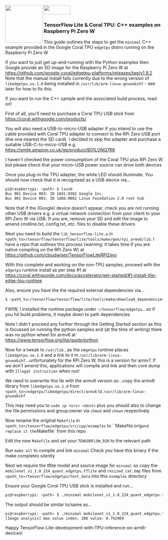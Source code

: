 <img  align="left"  width="120"  height="120"  src="https://avatars0.githubusercontent.com/u/15658638?s=200&v=4">
<img  align="centre"  width="85"  height="30"  src="https://codelabs.developers.google.com/codelabs/edgetpu-classifier/img/9f1dccf093ab1f6d.png">

### TensorFlow Lite & Coral TPU: C++ examples on Raspberry Pi Zero W

This guide outlines the steps to get the `minimal` C++ example provided in the Google Coral TPU `edgetpu` distro running on the Raspberry Pi Zero W

If you want to just get up-and-running with the Python examples then Google provide an SD image for the Raspberry Pi Zero W at https://github.com/google-coral/edgetpu-platforms/releases/tag/v1.9.2 
Note that the manual install fails currently due to the wrong version of `libedgetpu.so.1.0` being installed in `/usr/lib/arm-linux-gnueabihf` - see later for how to fix this.

If you want to run the C++ sample and the associated build process, read on!

First of all, you'll need to purchase a Coral TPU USB stick from https://coral.withgoogle.com/products/

You will also need a USB-to-micro-USB adapter if you intend to use the cable provided with Coral TPU adapter to connect to the RPi Zero USB port (the one nearest the SD card). I decided to skip the adapter and purchase a suitable USB-C-to-micro-USB e.g. https://smile.amazon.co.uk/gp/product/B01LONQ7R6

I haven't checked the power consumptiom of the Coral TPU plus RPi Zero W but please check that your micro-USB power source can drive both devices

Once you plug-in the TPU adapter, the white LED should illuminate. You should now check that it is recognised as a USB device via...

```sh
pi@raspberrypi: <path> $ lsusb
Bus 001 Device 003: ID 18d1:9302 Google Inc.
Bus 001 Device 001: ID 1d6b:0002 Linux Foundation 2.0 root hub
```

Note that if the (Google) device doesn't appear, check you are not running other USB drivers e.g. a virtual network connection from your client to your RPi Zero W via USB. If you are, remove your SD and edit the image to amend cmdline.txt, config.txt, etc. files to disable these drivers

Next you need to build the `lib_tensorflow-lite.a` in `<path_to>/tensorflow/tensorflow/lite/tools/make/gen/rpi_armv6/lib`. I have a repo that outlines this process (warning: it takes time if you are native compiling on the RPi Zero W) at https://github.com/cloudwiser/TensorFlowLiteRPIZero

With this complete and working on the non-TPU samples, proceed with the `edgetpu` runtime install as per step #1 at https://coral.withgoogle.com/docs/accelerator/get-started/#1-install-the-edge-tpu-runtime

Also, ensure you have the the required external dependencies via...
```sh
$ <path_to>/tensorflow/tensorflow/lite/tools/make/download_dependencies.sh`
```

FWIW, I installed the runtime package under `~/tensorflow/edgetpu`...so if you hit build problems, it maybe down to path dependencies

Note I didn't proceed any further through the Getting Started section as this is focussed on running the python samples and (at the time of writing) there was no python wheel for armv6 at https://www.tensorflow.org/lite/guide/python

Now for a tweak to `/usr/lib`...as the `edgetpu` runtime places `libedgetpu.so.1.0` and a link to it in `/usr/lib/arm-linux-gnueabihf`...unfortunately for the RPi Zero W, this is a version for armv7. If we don't amend this, applications will compile and link and then core dump with `Illegal instruction` when run!

We need to overwrite this lib with the armv6 version so...copy the armv6 library from `libedgetpu.so.1.0` from `<path_to>/edgetpu/libedgetpu/direct/armv6` to `/usr/lib/arm-linux-gnueabihf`

This may need you to `sudo cp <src> <dest>` plus you should also to change the file permissions and group:owner via `chmod` and `chown` respectively

Now rename the original `Makefile` in `<path_to>/tensorflow/edgetpu/src/cpp/examples` to ``Makefile.orig` and replace it the `Makefile` from this repo

Edit the new `Makefile` and set your `TENSORFLOW_DIR` to the relevant path

Run `make all` to compile and link `minimal`
Check you have this binary if the make completes silently

Next we require the tflite model and source image for `minimal` so copy the `mobilenet_v1_1.0_224_quant_edgetpu.tflite` and `resized_cat.bmp` files from `<path_to>/tensorflow/edgetpu/test_data` into this `examples` directory

Ensure your Google Coral TPU USB stick is installed and run...
```sh
pi@raspberrypi: <path> $ ./minimal mobilenet_v1_1.0_224_quant_edgetpu.tflite resized_cat.bmp
```

The output should be similar to/same as...
```sh
pi@raspberrypi: <path> $ ./minimal mobilenet_v1_1.0_224_quant_edgetpu.tflite resized_cat.bmp
[Image analysis] max value index: 286 value: 0.792969
```

Happy TensorFlow-Lite-development-with-TPU-inference-on-arm6-devices!
